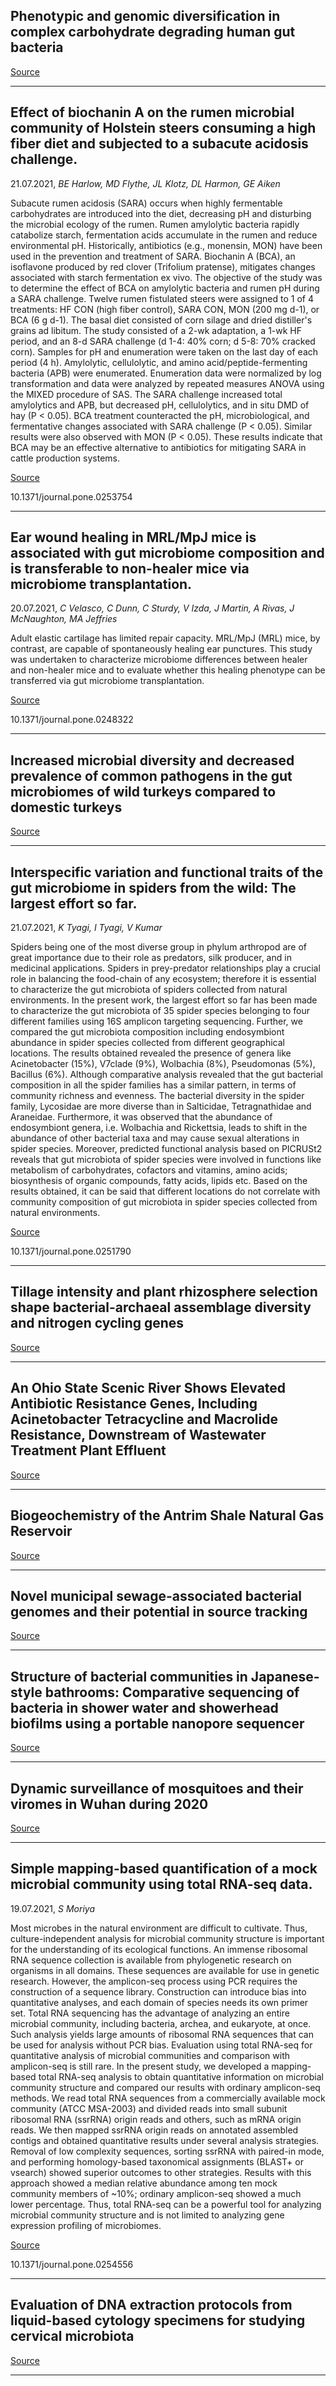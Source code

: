 ## Phenotypic and genomic diversification in complex carbohydrate degrading human gut bacteria

[Source](https://www.biorxiv.org/content/10.1101/2021.07.15.452266v1.abstract?%3Fcollection=)

---

## Effect of biochanin A on the rumen microbial community of Holstein steers consuming a high fiber diet and subjected to a subacute acidosis challenge.
 21.07.2021, _BE Harlow, MD Flythe, JL Klotz, DL Harmon, GE Aiken_


Subacute rumen acidosis (SARA) occurs when highly fermentable carbohydrates are introduced into the diet, decreasing pH and disturbing the microbial ecology of the rumen. Rumen amylolytic bacteria rapidly catabolize starch, fermentation acids accumulate in the rumen and reduce environmental pH. Historically, antibiotics (e.g., monensin, MON) have been used in the prevention and treatment of SARA. Biochanin A (BCA), an isoflavone produced by red clover (Trifolium pratense), mitigates changes associated with starch fermentation ex vivo. The objective of the study was to determine the effect of BCA on amylolytic bacteria and rumen pH during a SARA challenge. Twelve rumen fistulated steers were assigned to 1 of 4 treatments: HF CON (high fiber control), SARA CON, MON (200 mg d-1), or BCA (6 g d-1). The basal diet consisted of corn silage and dried distiller's grains ad libitum. The study consisted of a 2-wk adaptation, a 1-wk HF period, and an 8-d SARA challenge (d 1-4: 40% corn; d 5-8: 70% cracked corn). Samples for pH and enumeration were taken on the last day of each period (4 h). Amylolytic, cellulolytic, and amino acid/peptide-fermenting bacteria (APB) were enumerated. Enumeration data were normalized by log transformation and data were analyzed by repeated measures ANOVA using the MIXED procedure of SAS. The SARA challenge increased total amylolytics and APB, but decreased pH, cellulolytics, and in situ DMD of hay (P &lt; 0.05). BCA treatment counteracted the pH, microbiological, and fermentative changes associated with SARA challenge (P &lt; 0.05). Similar results were also observed with MON (P &lt; 0.05). These results indicate that BCA may be an effective alternative to antibiotics for mitigating SARA in cattle production systems.

[Source](https://journals.plos.org/plosone/article?id=10.1371/journal.pone.0253754)

10.1371/journal.pone.0253754

---

## Ear wound healing in MRL/MpJ mice is associated with gut microbiome composition and is transferable to non-healer mice via microbiome transplantation.
 20.07.2021, _C Velasco, C Dunn, C Sturdy, V Izda, J Martin, A Rivas, J McNaughton, MA Jeffries_


Adult elastic cartilage has limited repair capacity. MRL/MpJ (MRL) mice, by contrast, are capable of spontaneously healing ear punctures. This study was undertaken to characterize microbiome differences between healer and non-healer mice and to evaluate whether this healing phenotype can be transferred via gut microbiome transplantation.

[Source](https://journals.plos.org/plosone/article?id=10.1371/journal.pone.0248322)

10.1371/journal.pone.0248322

---

## Increased microbial diversity and decreased prevalence of common pathogens in the gut microbiomes of wild turkeys compared to domestic turkeys

[Source](https://www.biorxiv.org/content/10.1101/2021.07.16.452759v1.abstract?%3Fcollection=)

---

## Interspecific variation and functional traits of the gut microbiome in spiders from the wild: The largest effort so far.
 21.07.2021, _K Tyagi, I Tyagi, V Kumar_


Spiders being one of the most diverse group in phylum arthropod are of great importance due to their role as predators, silk producer, and in medicinal applications. Spiders in prey-predator relationships play a crucial role in balancing the food-chain of any ecosystem; therefore it is essential to characterize the gut microbiota of spiders collected from natural environments. In the present work, the largest effort so far has been made to characterize the gut microbiota of 35 spider species belonging to four different families using 16S amplicon targeting sequencing. Further, we compared the gut microbiota composition including endosymbiont abundance in spider species collected from different geographical locations. The results obtained revealed the presence of genera like Acinetobacter (15%), V7clade (9%), Wolbachia (8%), Pseudomonas (5%), Bacillus (6%). Although comparative analysis revealed that the gut bacterial composition in all the spider families has a similar pattern, in terms of community richness and evenness. The bacterial diversity in the spider family, Lycosidae are more diverse than in Salticidae, Tetragnathidae and Araneidae. Furthermore, it was observed that the abundance of endosymbiont genera, i.e. Wolbachia and Rickettsia, leads to shift in the abundance of other bacterial taxa and may cause sexual alterations in spider species. Moreover, predicted functional analysis based on PICRUSt2 reveals that gut microbiota of spider species were involved in functions like metabolism of carbohydrates, cofactors and vitamins, amino acids; biosynthesis of organic compounds, fatty acids, lipids etc. Based on the results obtained, it can be said that different locations do not correlate with community composition of gut microbiota in spider species collected from natural environments.

[Source](https://journals.plos.org/plosone/article?id=10.1371/journal.pone.0251790)

10.1371/journal.pone.0251790

---

## Tillage intensity and plant rhizosphere selection shape bacterial-archaeal assemblage diversity and nitrogen cycling genes

[Source](https://www.biorxiv.org/content/10.1101/2021.07.16.452714v1.abstract?%3Fcollection=)

---

## An Ohio State Scenic River Shows Elevated Antibiotic Resistance Genes, Including Acinetobacter Tetracycline and Macrolide Resistance, Downstream of Wastewater Treatment Plant Effluent

[Source](https://www.biorxiv.org/content/10.1101/2021.04.26.441562v3.abstract?%3Fcollection=)

---

## Biogeochemistry of the Antrim Shale Natural Gas Reservoir

[Source](https://pubs.acs.org/doi/full/10.1021/acsearthspacechem.1c00087)

---

## Novel municipal sewage-associated bacterial genomes and their potential in source tracking

[Source](https://www.biorxiv.org/content/10.1101/2021.07.15.452399v1.abstract?%3Fcollection=)

---

## Structure of bacterial communities in Japanese-style bathrooms: Comparative sequencing of bacteria in shower water and showerhead biofilms using a portable nanopore sequencer

[Source](https://www.biorxiv.org/content/10.1101/2021.07.14.452346v1.abstract?%3Fcollection=)

---

## Dynamic surveillance of mosquitoes and their viromes in Wuhan during 2020

[Source](https://www.biorxiv.org/content/10.1101/2021.07.17.452774v1.abstract?%3Fcollection=)

---

## Simple mapping-based quantification of a mock microbial community using total RNA-seq data.
 19.07.2021, _S Moriya_


Most microbes in the natural environment are difficult to cultivate. Thus, culture-independent analysis for microbial community structure is important for the understanding of its ecological functions. An immense ribosomal RNA sequence collection is available from phylogenetic research on organisms in all domains. These sequences are available for use in genetic research. However, the amplicon-seq process using PCR requires the construction of a sequence library. Construction can introduce bias into quantitative analyses, and each domain of species needs its own primer set. Total RNA sequencing has the advantage of analyzing an entire microbial community, including bacteria, archea, and eukaryote, at once. Such analysis yields large amounts of ribosomal RNA sequences that can be used for analysis without PCR bias. Evaluation using total RNA-seq for quantitative analysis of microbial communities and comparison with amplicon-seq is still rare. In the present study, we developed a mapping-based total RNA-seq analysis to obtain quantitative information on microbial community structure and compared our results with ordinary amplicon-seq methods. We read total RNA sequences from a commercially available mock community (ATCC MSA-2003) and divided reads into small subunit ribosomal RNA (ssrRNA) origin reads and others, such as mRNA origin reads. We then mapped ssrRNA origin reads on annotated assembled contigs and obtained quantitative results under several analysis strategies. Removal of low complexity sequences, sorting ssrRNA with paired-in mode, and performing homology-based taxonomical assignments (BLAST+ or vsearch) showed superior outcomes to other strategies. Results with this approach showed a median relative abundance among ten mock community members of ~10%; ordinary amplicon-seq showed a much lower percentage. Thus, total RNA-seq can be a powerful tool for analyzing microbial community structure and is not limited to analyzing gene expression profiling of microbiomes.

[Source](https://journals.plos.org/plosone/article?id=10.1371/journal.pone.0254556)

10.1371/journal.pone.0254556

---

## Evaluation of DNA extraction protocols from liquid-based cytology specimens for studying cervical microbiota

[Source](https://www.biorxiv.org/content/10.1101/2020.01.27.921619v3.abstract?%3Fcollection=)

---

